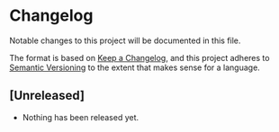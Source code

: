 # Changelog

Notable changes to this project will be documented in this file.

The format is based on [Keep a Changelog][], and this project adheres to
[Semantic Versioning][] to the extent that makes sense for a language.

[Keep a Changelog]: https://keepachangelog.com/en/1.0.0
[Semantic Versioning]: https://semver.org/spec/v2.0.0.html

## [Unreleased]

- Nothing has been released yet.
